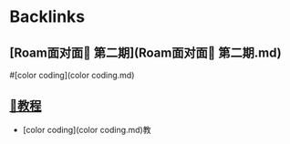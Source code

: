 
# Backlinks
## [Roam面对面🍜 第二期](Roam面对面🍜 第二期.md)

#[color coding](color coding.md)

## [📘教程](📘教程.md)
- [color coding](color coding.md)教

